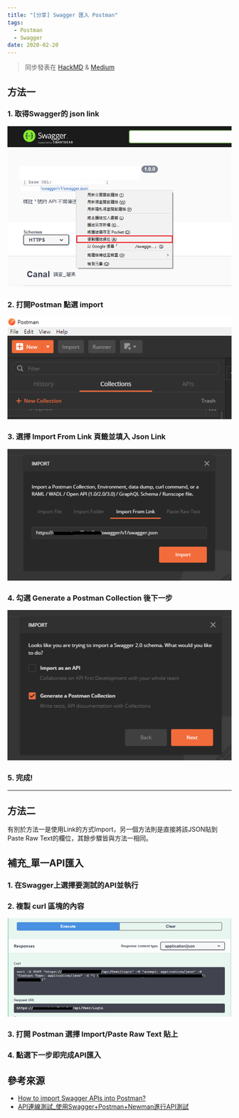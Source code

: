 ```yaml
---
title: "[分享] Swagger 匯入 Postman"
tags:
  - Postman
  - Swagger
date: 2020-02-20
---
```


> 同步發表在 [HackMD](https://hackmd.io/@dh46tw/swagger-to-postman) & [Medium](https://medium.com/@dh46tw/swagger-匯入-postman-筆記-af206199b483)

## 方法一

### 1. 取得Swagger的 json link

![](attachments/swagger-to-postman-1.png)

### 2. 打開Postman 點選 import

![](attachments/swagger-to-postman-2.png)

### 3. 選擇 Import From Link 頁籤並填入 Json Link

![](attachments/swagger-to-postman-3.png)

### 4. 勾選 Generate a Postman Collection 後下一步

![](attachments/swagger-to-postman-4.png)

### 5. 完成!

---

## 方法二

有別於方法一是使用Link的方式Import，另一個方法則是直接將該JSON貼到Paste Raw Text的欄位，其餘步驟皆與方法一相同。

## 補充_單一API匯入 

### 1. 在Swagger上選擇要測試的API並執行

### 2. 複製 curl 區塊的內容

![](attachments/swagger-to-postman-5.png)

### 3. 打開 Postman 選擇 Import/Paste Raw Text 貼上

### 4. 點選下一步即完成API匯入

## 參考來源

- [How to import Swagger APIs into Postman?](https://stackoverflow.com/q/39072216/9982091)
- [API連線測試_使用Swagger+Postman+Newman進行API測試](https://dotblogs.com.tw/tingi/2018/10/14/001620)
